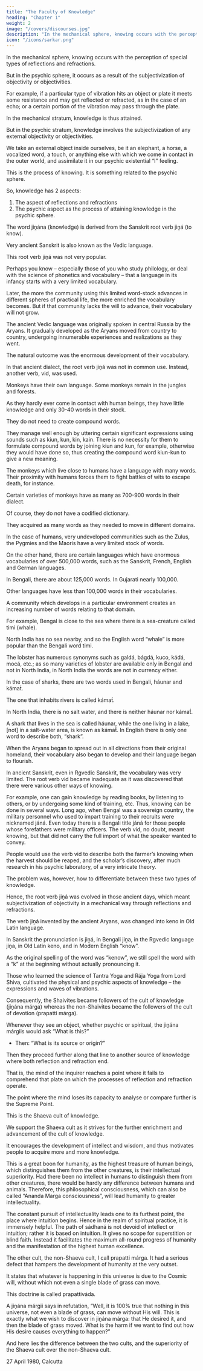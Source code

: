 ```yaml
---
title: "The Faculty of Knowledge"
heading: "Chapter 1"
weight: 2
image: "/covers/discourses.jpg"
description: "In the mechanical sphere, knowing occurs with the perception of special types of reflections and refractions."
icon: "/icons/sarkar.png"
---
```



In the mechanical sphere, knowing occurs with the perception of special types of reflections and refractions. 

But in the psychic sphere, it occurs as a result of the subjectivization of objectivity or objectivities.

For example, if a particular type of vibration hits an object or plate it meets some resistance and may get reflected or refracted, as in the case of an echo; or a certain portion of the vibration may pass through the plate. 

In the mechanical stratum, knowledge is thus attained. 

But in the psychic stratum, knowledge involves the subjectivization of any external objectivity or objectivities.

We take an external object inside ourselves, be it an elephant, a horse, a vocalized word, a touch, or anything else with which we come in contact in the outer world, and assimilate it in our psychic existential “I” feeling. 

This is the process of knowing. It is something related to the psychic sphere. 

So, knowledge has 2 aspects:

1. The aspect of reflections and refractions
2. The psychic aspect as the process of attaining knowledge in the psychic sphere.

The word jiṋána (knowledge) is derived from the Sanskrit root verb jiṋá (to know).

Very ancient Sanskrit is also known as the Vedic language. 

This root verb jiṋá was not very popular.

Perhaps you know – especially those of you who study philology, or deal with the science of phonetics and vocabulary – that a language in its infancy starts with a very limited vocabulary. 

Later, the more the community using this limited word-stock advances in different spheres of practical life, the more enriched the vocabulary becomes. But if that community lacks the will to advance, their vocabulary will not grow.

The ancient Vedic language was originally spoken in central Russia by the Aryans. It gradually developed as the Aryans moved from country to country, undergoing innumerable experiences and realizations as they went. 

The natural outcome was the enormous development of their vocabulary. 

In that ancient dialect, the root verb jiṋá was not in common use. Instead, another verb, vid, was used.

<!-- I have just said that as a community passes through various phases in different spheres of life, its collection of words simultaneously increases.  -->

Monkeys have their own language. Some monkeys remain in the jungles and forests.

As they hardly ever come in contact with human beings, they have little knowledge and only 30-40 words in their stock. 

They do not need to create compound words. 

They manage well enough by uttering certain significant expressions using sounds such as kiun, kun, kin, kain. There is no necessity for them to formulate compound words by joining kiun and kun, for example, otherwise they would have done so, thus creating the compound word kiun-kun to give a new meaning. 


The monkeys which live close to humans have a language with many words. Their proximity with humans forces them to fight battles of wits to escape death, for instance. 

Certain varieties of monkeys have as many as 700-900 words in their dialect. 

Of course, they do not have a codified dictionary. 

They acquired as many words as they needed to move in different domains. 

In the case of humans, very undeveloped communities such as the Zulus, the Pygmies and the Maoris have a very limited stock of words. 

On the other hand, there are certain languages which have enormous vocabularies of over 500,000 words, such as the Sanskrit, French, English and German languages. 

In Bengali, there are about 125,000 words. In Gujarati nearly 100,000. 

Other languages have less than 100,000 words in their vocabularies.

A community which develops in a particular environment creates an increasing number of words relating to that domain.

For example, Bengal is close to the sea where there is a sea-creature called timi (whale). 

North India has no sea nearby, and so the English word “whale” is more popular than the Bengali word timi.

The lobster has numerous synonyms such as galdá, bágdá, kuco, kádá, mocá, etc.; as so many varieties of lobster are available only in Bengal and not in North India, in North India the words are not in currency either.

In the case of sharks, there are two words used in Bengali, háunar and kámat́. 

The one that inhabits rivers is called kámat́. 

In North India, there is no salt water, and there is neither háunar nor kámat́. 

A shark that lives in the sea is called háunar, while the one living in a lake, [not] in a salt-water area, is known as kámat́. In English there is only one word to describe both, “shark”.

When the Aryans began to spread out in all directions from their original homeland, their vocabulary also began to develop and their language began to flourish.

In ancient Sanskrit, even in Rgvedic Sanskrit, the vocabulary was very limited. The root verb vid became inadequate as it was discovered that there were various other ways of knowing.

For example, one can gain knowledge by reading books, by listening to others, or by undergoing some kind of training, etc. Thus, knowing can be done in several ways. Long ago, when Bengal was a sovereign country, the military personnel who used to impart training to their recruits were nicknamed jáná. Even today there is a Bengali title jáná for those people whose forefathers were military officers. The verb vid, no doubt, meant knowing, but that did not carry the full import of what the speaker wanted to convey. 

People would use the verb vid to describe both the farmer’s knowing when the harvest should be reaped, and the scholar’s discovery, after much research in his psychic laboratory, of a very intricate theory. 

The problem was, however, how to differentiate between these two types of knowledge.

Hence, the root verb jiṋá was evolved in those ancient days, which meant subjectivization of objectivity in a mechanical way through reflections and refractions. 

The verb jiṋá invented by the ancient Aryans, was changed into keno in Old Latin language.

In Sanskrit the pronunciation is jiṋá, in Bengali jiṋa, in the Rgvedic language jiṋa, in Old Latin keno, and in Modern English “know”. 

As the original spelling of the word was “kenow”, we still spell the word with a “k” at the beginning without actually pronouncing it.

Those who learned the science of Tantra Yoga and Rája Yoga from Lord Shiva, cultivated the physical and psychic aspects of knowledge – the expressions and waves of vibrations. 

Consequently, the Shaivites became followers of the cult of knowledge (jiṋána márga) whereas the non-Shaivites became the followers of the cult of devotion (prapatti márga).


Whenever they see an object, whether psychic or spiritual, the jiṋána márgiis would ask “What is this?” 
- Then: “What is its source or origin?”

Then they proceed further along that line to another source of knowledge where both reflection and refraction end. 

That is, the mind of the inquirer reaches a point where it fails to comprehend that plate on which the processes of reflection and refraction operate. 

The point where the mind loses its capacity to analyse or compare further is the Supreme Point. 

This is the Shaeva cult of knowledge. 

We support the Shaeva cult as it strives for the further enrichment and advancement of the cult of knowledge.

It encourages the development of intellect and wisdom, and thus motivates people to acquire more and more knowledge.

This is a great boon for humanity, as the highest treasure of human beings, which distinguishes them from the other creatures, is their intellectual superiority. Had there been no intellect in humans to distinguish them from other creatures, there would be hardly any difference between humans and animals. Therefore, this philosophical consciousness, which can also be called “Ananda Marga consciousness”, will lead humanity to greater intellectuality. 

The constant pursuit of intellectuality leads one to its furthest point, the place where intuition begins. Hence in the realm of spiritual practice, it is immensely helpful. The path of sádhaná is not devoid of intellect or intuition; rather it is based on intuition. It gives no scope for superstition or blind faith. Instead it facilitates the maximum all-round progress of humanity and the manifestation of the highest human excellence.

The other cult, the non-Shaeva cult, I call prapatti márga. It had a serious defect that hampers the development of humanity at the very outset. 

It states that whatever is happening in this universe is due to the Cosmic will, without which not even a single blade of grass can move. 

This doctrine is called prapattiváda. 

A jiṋána márgii says in refutation, “Well, it is 100% true that nothing in this universe, not even a blade of grass, can move without His will. This is exactly what we wish to discover in jiṋána márga: that He desired it, and then the blade of grass moved. What is the harm if we want to find out how His desire causes everything to happen?” 

And here lies the difference between the two cults, and the superiority of the Shaeva cult over the non-Shaeva cult.

27 April 1980, Calcutta


